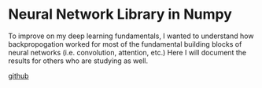 # Neural Network Library in Numpy

To improve on my deep learning fundamentals, I wanted to understand how backpropogation worked for most of the fundamental building blocks of neural networks (i.e. convolution, attention, etc.) Here I will document the results for others who are studying as well.

[github](https://github.com/colecgulino/numpy-nn)